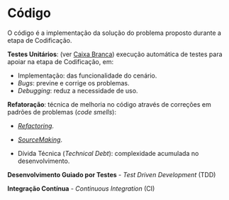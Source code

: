 # Código

O código é a implementação da solução do problema proposto durante a etapa de Codificação.

**Testes Unitários**: \(ver [Caixa Branca](/testes/caixa_branca.md)\) execução automática de testes para apoiar na etapa de Codificação, em:

* Implementação: das funcionalidade do cenário.
* _Bugs_: previne e corrige os problemas.
* _Debugging_: reduz a necessidade de uso.

**Refatoração**: técnica de melhoria no código através de correções em padrões de problemas \(_code smells_\):

* _[Refactoring](http://refactoring.com)_.

* _[SourceMaking](https://sourcemaking.com)_.

* Dívida Técnica \(_Technical Debt_\): complexidade acumulada no desenvolvimento.


**Desenvolvimento Guiado por Testes** - _Test Driven Development_ \(TDD\)

**Integração Contínua** - _Continuous Integration_ \(CI\)

